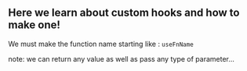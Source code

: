 ## Here we learn about custom hooks and how to make one!

We must make the function name starting like :  `useFnName`

note: we can return any value as well as pass any type of parameter...

